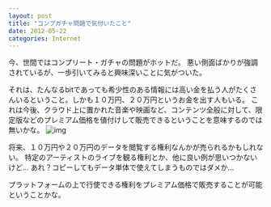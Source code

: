 ```yaml
---
layout: post
title: "コンプガチャ問題で気付いたこと"
date: 2012-05-22
categories: Internet
---
```

今、世間ではコンプリート・ガチャの問題がホットだ。
悪い側面ばかりが強調されているが、一歩引いてみると興味深いことに気がついた。

それは、たんなるbitであっても希少性のある情報には高い金を払う人がたくさんいるということ。しかも１０万円、２０万円というお金を出す人もいる。
これは今後、クラウド上に置かれた音楽や映画など、コンテンツ全般に対して、限定版などのプレミアム価格を値付けして販売できるということを意味するのでは無いかな。
![img](http://mrg.bz/T9cABl)

将来、１０万円や２０万円のデータを閲覧する権利なんかが売られるかもしれない。
特定のアーティストのライブを観る権利とか、他に良い例が思いつかないけど…
あれ？コピーしてもデータ単体で使えてしまうものではダメか…

プラットフォームの上で行使できる権利をプレミアム価格で販売することが可能ということかな。
